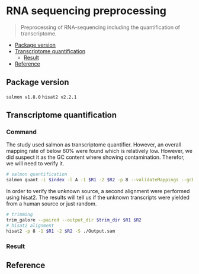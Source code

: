 # RNA sequencing preprocessing
> Preprocessing of RNA-sequencing including the quantification of transcriptome.

* [Package version](#package-version)
* [Transcriptome quantification](#transcriptome-quantification)
    + [Result](#result)
* [Reference](#reference)

## Package version
`salmon v1.8.0`
`hisat2 v2.2.1`

## Transcriptome quantification

### Command
The study used salmon as transcriptome quantifier. However, an overall mapping rate of below 60% were found which is relatively low. However, we did suspect it as the GC content where showing contamination. Therefor, we will need to verify it.

```sh
# salmon quantification
salmon quant -i $index -l A -1 $R1 -2 $R2 -p 8 --validateMappings --gcBias --seqBias --recoverOrphans -o $output
```

In order to verify the unknown source, a second alignment were performed using hisat2. The results will tell us if the unknown transcripts were yielded from a human source or just random.

```sh
# trimming
trim_galore --paired --output_dir $trim_dir $R1 $R2
# hisat2 alignment
hisat2 -p 8 -1 $R1 -2 $R2 -S ./Output.sam
```

### Result




## Reference
